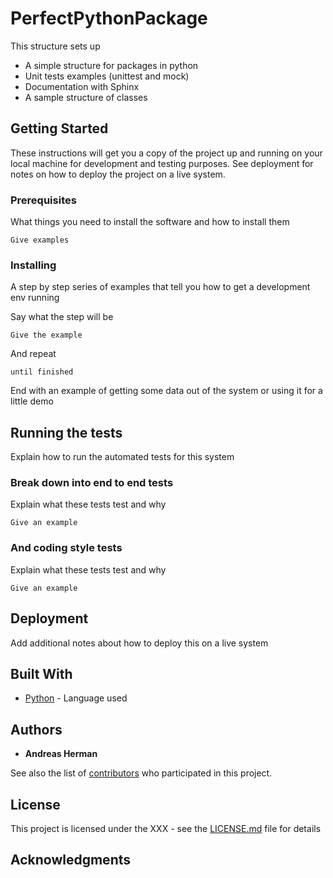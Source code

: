# PerfectPythonPackage

This structure sets up
- A simple structure for packages in python
- Unit tests examples (unittest and mock)
- Documentation with Sphinx
- A sample structure of classes

## Getting Started

These instructions will get you a copy of the project up and running on your local machine for development and testing purposes. See deployment for notes on how to deploy the project on a live system.

### Prerequisites

What things you need to install the software and how to install them

```
Give examples
```

### Installing

A step by step series of examples that tell you how to get a development env running

Say what the step will be

```
Give the example
```

And repeat

```
until finished
```

End with an example of getting some data out of the system or using it for a little demo

## Running the tests

Explain how to run the automated tests for this system

### Break down into end to end tests

Explain what these tests test and why

```
Give an example
```

### And coding style tests

Explain what these tests test and why

```
Give an example
```

## Deployment

Add additional notes about how to deploy this on a live system

## Built With

* [Python](https://www.python.org/) - Language used

## Authors

* **Andreas Herman**

See also the list of [contributors](https://github.com/your/project/contributors) who participated in this project.

## License

This project is licensed under the XXX - see the [LICENSE.md](LICENSE.md) file for details

## Acknowledgments






